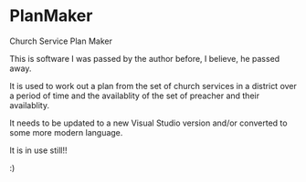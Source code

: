 # PlanMaker
Church Service Plan Maker

This is software I was passed by the author before, I believe, he passed away. 

It is used to work out a plan from the set of church services in a district over a period of time and the availablity of the set of preacher and their availablity.

It needs to be updated to a new Visual Studio version and/or converted to some more modern language. 

It is in use still!!

:)

